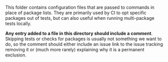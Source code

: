 This folder contains configuration files that are passed to commands in place
of package lists. They are primarily used by CI to opt specific packages out of
tests, but can also useful when running multi-package tests locally.

**Any entry added to a file in this directory should include a comment**.
Skipping tests or checks for packages is usually not something we want to do,
so the comment should either include an issue link to the issue tracking
removing it or (much more rarely) explaining why it is a permanent exclusion.

